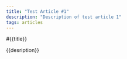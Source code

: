 ```yaml
---
title: "Test Article #1"
description: "Description of test article 1"
tags: articles
---
```


#{{title}}

{{desription}}